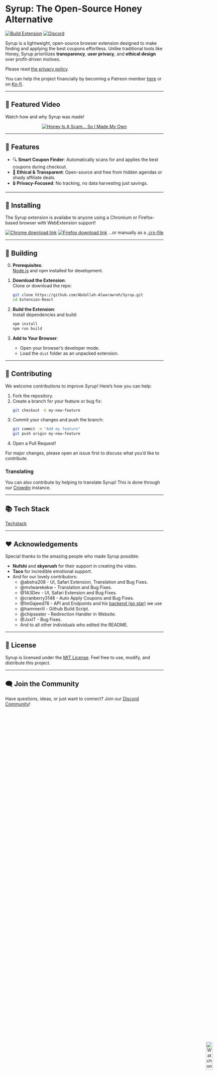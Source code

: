 # Syrup: The Open-Source Honey Alternative

[![Build Extension](https://github.com/Abdallah-Alwarawreh/Syrup/actions/workflows/build-extension.yml/badge.svg)](https://github.com/Abdallah-Alwarawreh/Syrup/actions/workflows/build-extension.yml) [![Discord](https://img.shields.io/discord/1322120002576453745?color=5865F2&label=Discord&logo=discord&logoColor=white)](https://dsc.gg/hexium)

Syrup is a lightweight, open-source browser extension designed to make finding and applying the best coupons effortless. Unlike traditional tools like Honey, Syrup prioritizes **transparency**, **user privacy**, and **ethical design** over profit-driven motives.

Please read [the privacy policy](https://joinsyrup.com/PrivacyPolicy).

You can help the project financially by becoming a Patreon member [here](https://www.patreon.com/c/HexiumDev/membership) or on [Ko-fi](https://ko-fi.com/HexiumDev).

---

## 🎥 Featured Video

Watch how and why Syrup was made!

<div align="center">  
  <a href="https://www.youtube.com/watch?v=uBy9rERgmlU">  
    <img src="imgs/thumbnail.png" alt="Honey Is A Scam... So I Made My Own">
    <img src="imgs/AvailableonYouTube-white-SVG.svg" alt="Watch on YouTube" style="position: absolute; bottom: 10px; right: 10px; width: 15%;">
  </a>  
</div>

---

## 🌟 Features

-   🔍 **Smart Coupon Finder**: Automatically scans for and applies the best coupons during checkout.
-   🌱 **Ethical & Transparent**: Open-source and free from hidden agendas or shady affiliate deals.
-   🔒 **Privacy-Focused**: No tracking, no data harvesting just savings.

---

## 💪 Installing

The Syrup extension is availabe to anyone using a Chromium or Firefox-based browser with WebExtension support!

[![Chrome download link](https://user-images.githubusercontent.com/585534/107280622-91a8ea80-6a26-11eb-8d07-77c548b28665.png)](https://chromewebstore.google.com/detail/syrup/odfgjmajnbkiabjnfiijllkihjpilfch)
[![Firefox download link](https://user-images.githubusercontent.com/585534/107280546-7b9b2a00-6a26-11eb-8f9f-f95932f4bfec.png)](https://addons.mozilla.org/en-US/firefox/addon/syrup)
...or manually as a [.crx-file](https://github.com/Abdallah-Alwarawreh/Syrup/releases/)

---

## 🚀 Building

0. **Prerequisites**: \
   [Node.js](https://nodejs.org/) and npm installed for development.
1. **Download the Extension**:  
   Clone or download the repo:

    ```bash
    git clone https://github.com/Abdallah-Alwarawreh/Syrup.git
    cd Extension-React
    ```

2. **Build the Extension**:  
   Install dependencies and build:

    ```bash
    npm install
    npm run build
    ```

3. **Add to Your Browser**:
    - Open your browser’s developer mode.
    - Load the `dist` folder as an unpacked extension.

---

## 🤝 Contributing

We welcome contributions to improve Syrup! Here’s how you can help:

1. Fork the repository.
2. Create a branch for your feature or bug fix:
    ```bash
    git checkout -b my-new-feature
    ```
3. Commit your changes and push the branch:
    ```bash
    git commit -m "Add my feature"
    git push origin my-new-feature
    ```
4. Open a Pull Request!

For major changes, please open an issue first to discuss what you’d like to contribute.

### Translating

You can also contribute by helping to translate Syrup! This is done through our [Crowdin](https://crowdin.com/project/syrup-extension) instance.

---

## 📚 Tech Stack

[Techstack](./techstack.md)

---

## ❤️ Acknowledgements

Special thanks to the amazing people who made Syrup possible:

-   **Nufshi** and **skyerush** for their support in creating the video.
-   **Taco** for incredible emotional support.
-   And for our lovely contributors:
    -   @abstra208 - UI, Safari Extension, Translation and Bug Fixes.
    -   @mvlwarekekw - Translation and Bug Fixes.
    -   @1A3Dev - UI, Safari Extension and Bug Fixes.
    -   @cranberry3148 - Auto Apply Coupons and Bug Fixes.
    -   @ImGajeed76 - API and Endpoints and his [backend (go star)](https://github.com/ImGajeed76/discountdb-api) we use
    -   @hammerill - Github Build Script.
    -   @chipseater - Redirection Handler in Website.
    -   @JxxIT - Bug Fixes.
    -   And to all other individuals who edited the README.

---

## 📄 License

Syrup is licensed under the [MIT License](LICENSE). Feel free to use, modify, and distribute this project.

---

## 🗨️ Join the Community

Have questions, ideas, or just want to connect? Join our [Discord Community](https://discord.com/invite/SxTjmsS2g9)!
